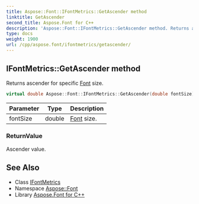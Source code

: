 ```yaml
---
title: Aspose::Font::IFontMetrics::GetAscender method
linktitle: GetAscender
second_title: Aspose.Font for C++
description: 'Aspose::Font::IFontMetrics::GetAscender method. Returns ascender for specific Font size in C++.'
type: docs
weight: 1900
url: /cpp/aspose.font/ifontmetrics/getascender/
---
```

## IFontMetrics::GetAscender method


Returns ascender for specific [Font](../../font/) size.

```cpp
virtual double Aspose::Font::IFontMetrics::GetAscender(double fontSize)=0
```


| Parameter | Type | Description |
| --- | --- | --- |
| fontSize | double | [Font](../../font/) size. |

### ReturnValue

Ascender value.

## See Also

* Class [IFontMetrics](../)
* Namespace [Aspose::Font](../../)
* Library [Aspose.Font for C++](../../../)
